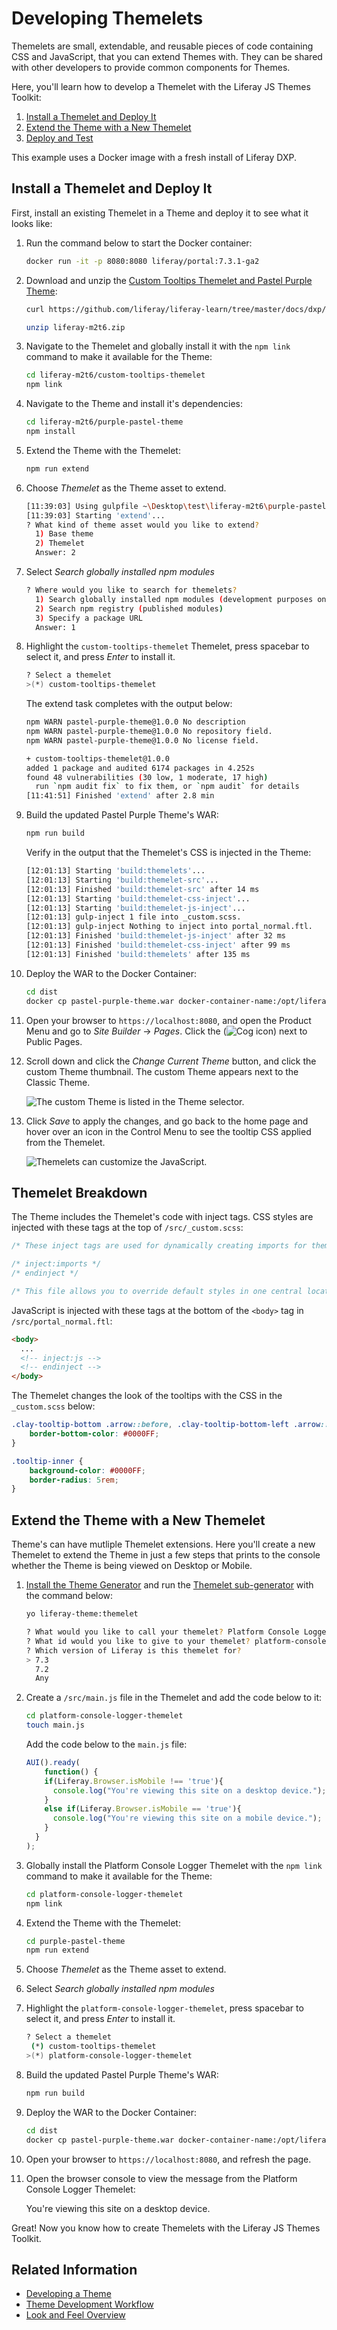 # Developing Themelets

Themelets are small, extendable, and reusable pieces of code containing CSS and JavaScript, that you can extend Themes with. They can be shared with other developers to provide common components for Themes. 

Here, you'll learn how to develop a Themelet with the Liferay JS Themes Toolkit:

1. [Install a Themelet and Deploy It](#install-a-themelet-and-deploy-it)
1. [Extend the Theme with a New Themelet](#extend-the-theme-with-a-new-themelet)
1. [Deploy and Test](#deploy-and-test)

This example uses a Docker image with a fresh install of Liferay DXP.

## Install a Themelet and Deploy It

First, install an existing Themelet in a Theme and deploy it to see what it looks like:

1. Run the command below to start the Docker container:

    ```bash
    docker run -it -p 8080:8080 liferay/portal:7.3.1-ga2
    ```

1. Download and unzip the [Custom Tooltips Themelet and Pastel Purple Theme](https://github.com/liferay/liferay-learn/tree/master/docs/dxp/7.x/en/site-building/developer-guide/developing-themes/developing-a-themelet/liferay-m2t6.zip):

    ```bash
    curl https://github.com/liferay/liferay-learn/tree/master/docs/dxp/7.x/en/site-building/developer-guide/developing-themes/developing-a-themelet/liferay-m2t6.zip
    
    unzip liferay-m2t6.zip
    ```

1. Navigate to the Themelet and globally install it with the `npm link` command to make it available for the Theme:

    ```bash
    cd liferay-m2t6/custom-tooltips-themelet
    npm link
    ```

1. Navigate to the Theme and install it's dependencies:

    ```bash
    cd liferay-m2t6/purple-pastel-theme
    npm install
    ```

1. Extend the Theme with the Themelet:

    ```bash
    npm run extend
    ```

1. Choose *Themelet* as the Theme asset to extend.

    ```bash
    [11:39:03] Using gulpfile ~\Desktop\test\liferay-m2t6\purple-pastel-theme\gulpfile.js
    [11:39:03] Starting 'extend'...
    ? What kind of theme asset would you like to extend?
      1) Base theme
      2) Themelet
      Answer: 2
    ```

1. Select *Search globally installed npm modules*

    ```bash
    ? Where would you like to search for themelets?
      1) Search globally installed npm modules (development purposes only)
      2) Search npm registry (published modules)
      3) Specify a package URL
      Answer: 1
    ```

1. Highlight the `custom-tooltips-themelet` Themelet, press spacebar to select it, and press *Enter* to install it.

    ```bash
    ? Select a themelet
    >(*) custom-tooltips-themelet
    ```
    
    The extend task completes with the output below:
    
    ```bash
    npm WARN pastel-purple-theme@1.0.0 No description
    npm WARN pastel-purple-theme@1.0.0 No repository field.
    npm WARN pastel-purple-theme@1.0.0 No license field.
    
    + custom-tooltips-themelet@1.0.0
    added 1 package and audited 6174 packages in 4.252s
    found 48 vulnerabilities (30 low, 1 moderate, 17 high)
      run `npm audit fix` to fix them, or `npm audit` for details
    [11:41:51] Finished 'extend' after 2.8 min
    ```

1. Build the updated Pastel Purple Theme's WAR:

    ```bash
    npm run build
    ```
    
    Verify in the output that the Themelet's CSS is injected in the Theme:
    
    ```bash
    [12:01:13] Starting 'build:themelets'...
    [12:01:13] Starting 'build:themelet-src'...
    [12:01:13] Finished 'build:themelet-src' after 14 ms
    [12:01:13] Starting 'build:themelet-css-inject'...
    [12:01:13] Starting 'build:themelet-js-inject'...
    [12:01:13] gulp-inject 1 file into _custom.scss.
    [12:01:13] gulp-inject Nothing to inject into portal_normal.ftl.
    [12:01:13] Finished 'build:themelet-js-inject' after 32 ms
    [12:01:13] Finished 'build:themelet-css-inject' after 99 ms
    [12:01:13] Finished 'build:themelets' after 135 ms
    ```

1. Deploy the WAR to the Docker Container:

    ```bash
    cd dist
    docker cp pastel-purple-theme.war docker-container-name:/opt/liferay/osgi/war
    ```

1. Open your browser to `https://localhost:8080`, and open the Product Menu and go to *Site Builder* &rarr; *Pages*. Click the (![Cog icon](../../../images/icon-control-menu-gear.png)) next to Public Pages.
1. Scroll down and click the *Change Current Theme* button, and click the custom Theme thumbnail. The custom Theme appears next to the Classic Theme.

    ![The custom Theme is listed in the Theme selector.](./developing-a-theme/images/01.png)

1. Click *Save* to apply the changes, and go back to the home page and hover over an icon in the Control Menu to see the tooltip CSS applied from the Themelet.

    ![Themelets can customize the JavaScript.](./developing-themelets/images/01.png)

## Themelet Breakdown

The Theme includes the Themelet's code with inject tags. CSS styles are injected with these tags at the top of `/src/_custom.scss`:

```scss
/* These inject tags are used for dynamically creating imports for themelet styles, you can place them where ever you like in this file. */

/* inject:imports */
/* endinject */

/* This file allows you to override default styles in one central location for easier upgrade and maintenance. */
```

JavaScript is injected with these tags at the bottom of the `<body>` tag in `/src/portal_normal.ftl`:

```html
<body>
  ...
  <!-- inject:js -->
  <!-- endinject -->
</body>
```

The Themelet changes the look of the tooltips with the CSS in the `_custom.scss` below:

```scss
.clay-tooltip-bottom .arrow::before, .clay-tooltip-bottom-left .arrow::before, .clay-tooltip-bottom-right .arrow::before {
    border-bottom-color: #0000FF;
}

.tooltip-inner {
    background-color: #0000FF;
    border-radius: 5rem;
}
```

## Extend the Theme with a New Themelet

Theme's can have mutliple Themelet extensions. Here you'll create a new Themelet to extend the Theme in just a few steps that prints to the console whether the Theme is being viewed on Desktop or Mobile.

1. [Install the Theme Generator](../reference/installing-the-theme-generator-reference.md) and run the [Themelet sub-generator](../reference/installing-the-theme-generator-reference.md#generator-and-sub-generator-commands) with the command below:

    ```bash
    yo liferay-theme:themelet
    ```

    ```bash
    ? What would you like to call your themelet? Platform Console Logger Themelet
    ? What id would you like to give to your themelet? platform-console-logger-themelet
    ? Which version of Liferay is this themelet for?
    > 7.3
      7.2
      Any 
    ```
    
1. Create a `/src/main.js` file in the Themelet and add the code below to it:

    ```bash
    cd platform-console-logger-themelet
    touch main.js
    ```

    Add the code below to the `main.js` file:

    ```javascript
    AUI().ready(
    	function() {
        if(Liferay.Browser.isMobile !== 'true'){
          console.log("You're viewing this site on a desktop device.");
        }
        else if(Liferay.Browser.isMobile == 'true'){
          console.log("You're viewing this site on a mobile device.");
        }
      }
    );
    ```

1. Globally install the Platform Console Logger Themelet with the `npm link` command to make it available for the Theme:

    ```bash
    cd platform-console-logger-themelet
    npm link
    ```

1. Extend the Theme with the Themelet:

    ```bash
    cd purple-pastel-theme
    npm run extend
    ```

1. Choose *Themelet* as the Theme asset to extend.
1. Select *Search globally installed npm modules*
1. Highlight the `platform-console-logger-themelet`, press spacebar to select it, and press *Enter* to install it.

    ```bash
    ? Select a themelet
     (*) custom-tooltips-themelet
    >(*) platform-console-logger-themelet
    ```

1. Build the updated Pastel Purple Theme's WAR:

    ```bash
    npm run build
    ```

1. Deploy the WAR to the Docker Container:

    ```bash
    cd dist
    docker cp pastel-purple-theme.war docker-container-name:/opt/liferay/osgi/war
    ```

1. Open your browser to `https://localhost:8080`, and refresh the page.
1. Open the browser console to view the message from the Platform Console Logger Themelet:

    You're viewing this site on a desktop device.

Great! Now you know how to create Themelets with the Liferay JS Themes Toolkit.

## Related Information

* [Developing a Theme](./developing-a-theme.md)
* [Theme Development Workflow](../reference/themes/liferay-js-themes-toolkit-theme-development-workflow.md)
* [Look and Feel Overview](./look-and-feel-overview.md)